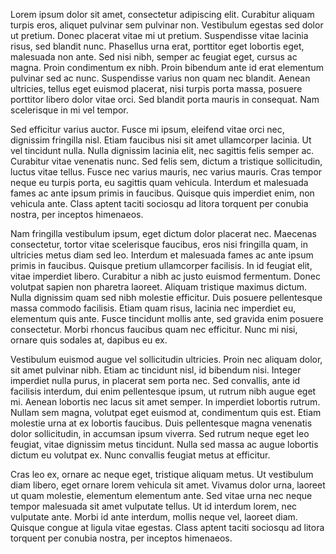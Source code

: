 Lorem ipsum dolor sit amet, consectetur adipiscing elit. Curabitur aliquam turpis eros, aliquet pulvinar sem pulvinar non. Vestibulum egestas sed dolor ut pretium. Donec placerat vitae mi ut pretium. Suspendisse vitae lacinia risus, sed blandit nunc. Phasellus urna erat, porttitor eget lobortis eget, malesuada non ante. Sed nisi nibh, semper ac feugiat eget, cursus ac magna. Proin condimentum ex nibh. Proin bibendum ante id erat elementum pulvinar sed ac nunc. Suspendisse varius non quam nec blandit. Aenean ultricies, tellus eget euismod placerat, nisi turpis porta massa, posuere porttitor libero dolor vitae orci. Sed blandit porta mauris in consequat. Nam scelerisque in mi vel tempor.

Sed efficitur varius auctor. Fusce mi ipsum, eleifend vitae orci nec, dignissim fringilla nisl. Etiam faucibus nisi sit amet ullamcorper lacinia. Ut vel tincidunt nulla. Nulla dignissim lacinia elit, nec sagittis felis semper ac. Curabitur vitae venenatis nunc. Sed felis sem, dictum a tristique sollicitudin, luctus vitae tellus. Fusce nec varius mauris, nec varius mauris. Cras tempor neque eu turpis porta, eu sagittis quam vehicula. Interdum et malesuada fames ac ante ipsum primis in faucibus. Quisque quis imperdiet enim, non vehicula ante. Class aptent taciti sociosqu ad litora torquent per conubia nostra, per inceptos himenaeos.

Nam fringilla vestibulum ipsum, eget dictum dolor placerat nec. Maecenas consectetur, tortor vitae scelerisque faucibus, eros nisi fringilla quam, in ultricies metus diam sed leo. Interdum et malesuada fames ac ante ipsum primis in faucibus. Quisque pretium ullamcorper facilisis. In id feugiat elit, vitae imperdiet libero. Curabitur a nibh ac justo euismod fermentum. Donec volutpat sapien non pharetra laoreet. Aliquam tristique maximus dictum. Nulla dignissim quam sed nibh molestie efficitur. Duis posuere pellentesque massa commodo facilisis. Etiam quam risus, lacinia nec imperdiet eu, elementum quis ante. Fusce tincidunt mollis ante, sed gravida enim posuere consectetur. Morbi rhoncus faucibus quam nec efficitur. Nunc mi nisi, ornare quis sodales at, dapibus eu ex.

Vestibulum euismod augue vel sollicitudin ultricies. Proin nec aliquam dolor, sit amet pulvinar nibh. Etiam ac tincidunt nisl, id bibendum nisi. Integer imperdiet nulla purus, in placerat sem porta nec. Sed convallis, ante id facilisis interdum, dui enim pellentesque ipsum, ut rutrum nibh augue eget mi. Aenean lobortis nec lacus sit amet semper. In imperdiet lobortis rutrum. Nullam sem magna, volutpat eget euismod at, condimentum quis est. Etiam molestie urna at ex lobortis faucibus. Duis pellentesque magna venenatis dolor sollicitudin, in accumsan ipsum viverra. Sed rutrum neque eget leo feugiat, vitae dignissim metus tincidunt. Nulla sed massa ac augue lobortis dictum eu volutpat ex. Nunc convallis feugiat metus at efficitur.

Cras leo ex, ornare ac neque eget, tristique aliquam metus. Ut vestibulum diam libero, eget ornare lorem vehicula sit amet. Vivamus dolor urna, laoreet ut quam molestie, elementum elementum ante. Sed vitae urna nec neque tempor malesuada sit amet vulputate tellus. Ut id interdum lorem, nec vulputate ante. Morbi id ante interdum, mollis neque vel, laoreet diam. Quisque congue at ligula vitae egestas. Class aptent taciti sociosqu ad litora torquent per conubia nostra, per inceptos himenaeos. 
